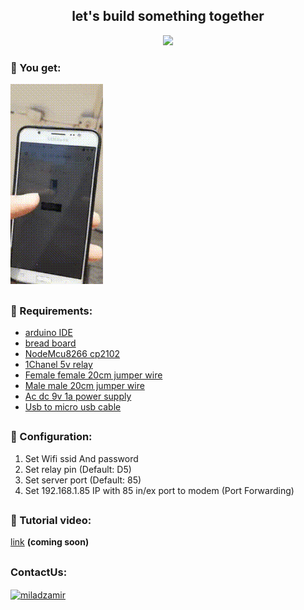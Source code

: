
<h2 align="center">let's build something together </h1>
<p align="center">
  <img height="250" src="https://www.teachmemicro.com/wp-content/uploads/2020/06/nodemcu-esp8266.png">
</p>

### :tada: You get:

![reault](./Data/animation.gif)

##
### :pushpin: Requirements:
 - [arduino IDE](https://www.arduino.cc/en/software)
 - [bread board](https://thecaferobot.com/store/bread-board-10-55-165mm)
 - [NodeMcu8266 cp2102](https://thecaferobot.com/store/nodemcu-lua-esp8266-wifi-internet-development-board)
 - [1Chanel 5v relay](https://thecaferobot.com/store/1chanel-5v-relay)
 - [Female female 20cm jumper wire](https://thecaferobot.com/store/female-female-40p-21cm)
 - [Male male 20cm jumper wire](https://thecaferobot.com/store/male-male-40p-21cm)
 - [Ac dc 9v 1a power supply](https://thecaferobot.com/store/ac-dc-9v-1a-power-supply)
 - [Usb to micro usb cable](https://thecaferobot.com/store/usb-to-micro-usb-data-charging-cable-blue)

##
### :wrench: Configuration:
 1. Set Wifi ssid And password
 2. Set relay pin (Default: D5)
 3. Set server port (Default: 85)
 4. Set 192.168.1.85 IP with 85 in/ex port to modem (Port Forwarding)

##
### :camera_flash: Tutorial video:
[link](https://github.com/miladzamir/ESP8266WifiRelay) **(coming soon)**

##
### ContactUs:
<a href="https://linkedin.com/in/miladzamir" target="blank"><img align="center" src="https://img.icons8.com/color/48/000000/linkedin-circled--v1.png" alt="miladzamir" height="40" width="40"/></a>
